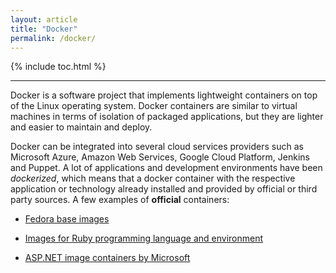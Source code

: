 ```yaml
---
layout: article
title: "Docker"
permalink: /docker/
---
```


{% include toc.html %}

- - -

Docker is a software project that implements lightweight containers on top of
the Linux operating system. Docker containers are similar to virtual machines
in terms of isolation of packaged applications, but they are lighter and easier
to maintain and deploy.

Docker can be integrated into several cloud services providers such as
Microsoft Azure, Amazon Web Services, Google Cloud Platform, Jenkins and
Puppet. A lot of applications and development environments have been
*dockerized*, which means that a docker container with the respective
application or technology already installed and provided by official or third
party sources. A few examples of **official** containers:

- [Fedora base images](https://registry.hub.docker.com/_/fedora/)

- [Images for Ruby programming language and
  environment](https://registry.hub.docker.com/_/ruby/)

- [ASP.NET image containers by
  Microsoft](https://registry.hub.docker.com/u/microsoft/aspnet/)
